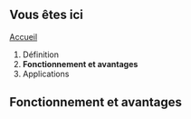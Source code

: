 ## Vous êtes ici

[Accueil](index.md)
1. Définition
2. **Fonctionnement et avantages**
3. Applications






## Fonctionnement et avantages
     
